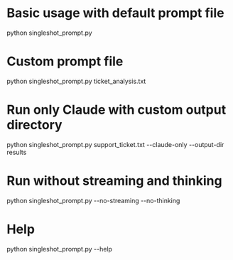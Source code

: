 # Basic usage with default prompt file
python singleshot_prompt.py

# Custom prompt file
python singleshot_prompt.py ticket_analysis.txt

# Run only Claude with custom output directory
python singleshot_prompt.py support_ticket.txt --claude-only --output-dir results

# Run without streaming and thinking
python singleshot_prompt.py --no-streaming --no-thinking

# Help
python singleshot_prompt.py --help

